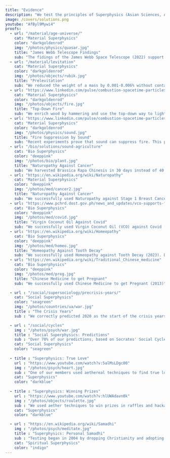 ```yaml
---
title: "Evidence"
description: "We test the principles of Superphysics (Asian Sciences, Alternative Medicine, Adam Smith, Physiocrats, Rene Descartes, alien, etc.), both Qualitative and Quantitative, to solve our own problems"
image: /covers/solutions.png
youtube: "AfByl9Mywi4"
proofs:
  - url: "/material/age-universe/"
    cat: "Material Superphysics"
    color: "darkgoldenrod"
    img: "/photos/physics/quasar.jpg"
    title: "James Webb Telescope Findings"
    sub: "The fidings of the James Webb Space Telescope (2022) support the no-Big-Bang-Theory of Rene Descartes"
  - url: "/material/levitation"
    cat: "Material Superphysics"
    color: "darkgoldenrod"  
    img: "/photos/objects/rubik.jpg"
    title: "Prelevitation"
    sub: "We reduced the weight of a mass by 0.001-0.006% without contact using the Cartesian aether (2020 and 2023)"
  - url: "https://www.linkedin.com/pulse/combustion-spacetime-particles-end-nuclear-war-juan-dalisay-jr--ri3ac"
    cat: "Material Superphysics"
    color: "darkgoldenrod"   
    img: "/photos/objects/fire.jpg"
    title: "Top-Down Fire"
    sub: "We enrich wood by hammering and use the top-down way to light fires for cooking food (2024). This is the simplest caveman-level technology that we can extract from Cartesian Physics."
  - url: "https://www.linkedin.com/pulse/combustion-spacetime-particles-end-nuclear-war-juan-dalisay-jr--ri3ac"
    cat: "Material Superphysics"
    color: "darkgoldenrod"
    img: "/photos/physics/sound.jpg"
    title: "Fire Suppression by Sound"
    sub: "Recent experiments prove that sound can suppress fire. This proves the reality of Cartesian combustion principles as opposed to Newtonian kinetic ones (2024)."
  - url: "/bio/solutions/sound-agriculture"
    cat: "Bio Superphysics"
    color: "deeppink"
    img: "/photos/bio/plant.jpg"
    title: "Naturopathy Against Cancer"
    sub: "We harvested Brassica Rapa Chinesis in 30 days instead of 40 using the aether. Very useful against food inflation (2023)"
  - url: "https://en.wikipedia.org/wiki/Naturopathy"
    cat: "Material Superphysics"
    color: "deeppink"
    img: "/photos/med/cancer2.jpg"
    title: "Naturopathy Against Cancer"
    sub: "We successfully used Naturopathy against Stage 1 Breast Cancer (2014)"
  - url: "https://www.pchrd.dost.gov.ph/news_and_updates/vco-supports-faster-recovery-from-covid-19-according-to-pchrd-funded-study/"
    cat: "Bio Superphysics"
    color: "deeppink"
    img: "/photos/med/covid.jpg"
    title: "Virgin Coconut Oil Against Covid"
    sub: "We successfully used Virgin Coconut Oil (VCO) against Covid (2020). VCO was later proven by DOST-FNRI to scientifically diminish symptoms of Covid"    
  - url: "https://en.wikipedia.org/wiki/Homeopathy"
    cat: "Bio Superphysics"
    color: "deeppink"
    img: "/photos/med/homeo.jpg"
    title: "Homeopathy Against Tooth Decay"
    sub: "We successfully used Homeopathy against Tooth Decay (2023). Disclaimer: Unlike other alternative medicine, Homeopathy only works if you believe in it. Whether it works or not totally depends on you."   
  - url: "https://en.wikipedia.org/wiki/Traditional_Chinese_medicine"
    cat: "Bio Superphysics"
    color: "deeppink"
    img: "/photos/med/preg.jpg"
    title: "Chinese Medicine to get Pregnant"
    sub: "We successfully used Chinese Medicine to get Pregnant (2013)"            

  - url : "/social/supersociology/precrisis-years/"
    cat: "Social Superphysics"
    color: "seagreen"
    img: "/photos/countries/ua/war.jpg"
    title : "The Crisis Years"
    sub : "We correctly predicted 2020 as the start of the crisis years filled with economic crises and war, as an effect of the Negative Force and Social Cycles, just as the Seven Years War and WWI and WWII had them."

  - url : "/social/cycles"
    img : "/photos/psych/war.jpg"
    title : "Social Superphysics: Predictions"
    sub : "Over 70% of our predictions, based on Socrates' Social Cycles, have come true (2015-2022)"
    cat: "Social Superphysics"
    color: "seagreen"
    
  - title : "Superphysics: True Love"
    url : "https://www.youtube.com/watch?v:5alMsLDgc00"
    img : "/photos/psych/heart.jpg"
    sub : "One of our members used aethereal techniques to find true love (2017)"
    cat: "Superphysics"
    color: "darkblue"
    
  - title : "Superphysics: Winning Prizes"
    url : "https://www.youtube.com/watch?v:hlUWAdavn0k"
    img : "/photos/objects/roulette.jpg"
    sub : "We used aether techniques to win prizes in raffles and hackathons (2016-2022). One of our supporters used the technique to win in simple games like roulette and baccarat. None of us had the dharma (as focused aethereal energy) to win the lotto yet"
    cat: "Superphysics"
    color: "darkblue"

  - url : "https://en.wikipedia.org/wiki/Samadhi"
    img : "/photos/psych/meditate.jpg"
    title : "Superphysics: Personal Samadhi"
    sub : "Testing began in 2004 by dropping Christianity and adopting Asian Spirituality. Samadhi was achieved in 2008, leading to the precursor of Superphysics in 2012"
    cat: "Spiritual Superphysics"
    color: "indigo"    
---
```

